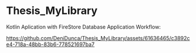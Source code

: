 # Thesis_MyLibrary
Kotlin Aplication with FireStore Database 
Application Workflow:



https://github.com/DeniDunca/Thesis_MyLibrary/assets/61636465/c3892ce4-718a-48bb-83b6-778521697ba7




